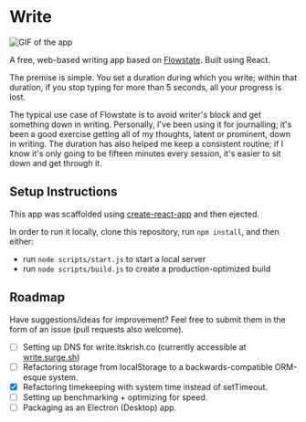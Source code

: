 # Write

![GIF of the app](https://github.com/krrishd/write/raw/master/demo.gif)

A free, web-based writing app based on [Flowstate](http://flowstate.com). Built using React.

The premise is simple. You set a duration during which you write; within that duration, if you stop typing for more than 5 seconds, all your progress is lost.

The typical use case of Flowstate is to avoid writer's block and get something down in writing. Personally, I've been using it for journalling; it's been a good exercise getting all of my thoughts, latent or prominent, down in writing. The duration has also helped me keep a consistent routine; if I know it's only going to be fifteen minutes every session, it's easier to sit down and get through it.

## Setup Instructions

This app was scaffolded using [create-react-app](https://github.com/facebookincubator/create-react-app) and then ejected.

In order to run it locally, clone this repository, run `npm install`, and then either:

- run `node scripts/start.js` to start a local server
- run `node scripts/build.js` to create a production-optimized build

## Roadmap

Have suggestions/ideas for improvement? Feel free to submit them in the form of an issue (pull requests also welcome).

- [ ] Setting up DNS for write.itskrish.co (currently accessible at [write.surge.sh](http://write.surge.sh))
- [ ] Refactoring storage from localStorage to a backwards-compatible ORM-esque system.
- [x] Refactoring timekeeping with system time instead of setTimeout.
- [ ] Setting up benchmarking + optimizing for speed.
- [ ] Packaging as an Electron (Desktop) app.
